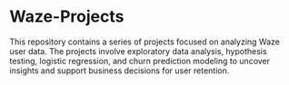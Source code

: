 # Waze-Projects
This repository contains a series of projects focused on analyzing Waze user data. The projects involve exploratory data analysis, hypothesis testing, logistic regression, and churn prediction modeling to uncover insights and support business decisions for user retention.
